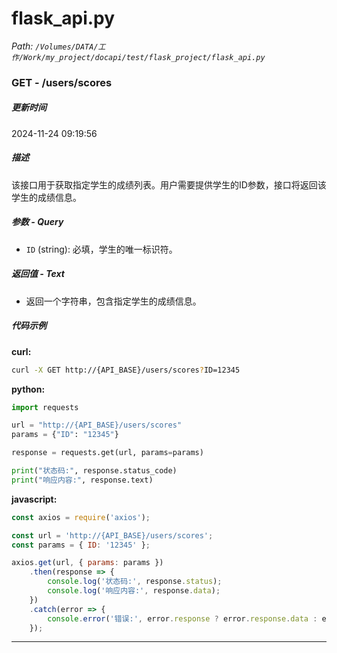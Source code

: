 # flask_api.py

*Path: `/Volumes/DATA/工作/Work/my_project/docapi/test/flask_project/flask_api.py`*

### GET - /users/scores

##### 更新时间

2024-11-24 09:19:56

##### 描述

该接口用于获取指定学生的成绩列表。用户需要提供学生的ID参数，接口将返回该学生的成绩信息。

##### 参数 - Query

- `ID` (string): 必填，学生的唯一标识符。

##### 返回值 - Text

- 返回一个字符串，包含指定学生的成绩信息。

##### 代码示例 

**curl:**

```bash
curl -X GET http://{API_BASE}/users/scores?ID=12345
```

**python:**

```python
import requests

url = "http://{API_BASE}/users/scores"
params = {"ID": "12345"}

response = requests.get(url, params=params)

print("状态码:", response.status_code)
print("响应内容:", response.text)
```

**javascript:**

```javascript
const axios = require('axios');

const url = 'http://{API_BASE}/users/scores';
const params = { ID: '12345' };

axios.get(url, { params: params })
    .then(response => {
        console.log('状态码:', response.status);
        console.log('响应内容:', response.data);
    })
    .catch(error => {
        console.error('错误:', error.response ? error.response.data : error.message);
    });
```
---

